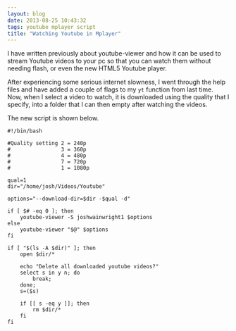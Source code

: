 ```yaml
---
layout: blog
date: 2013-08-25 10:43:32
tags: youtube mplayer script
title: "Watching Youtube in Mplayer"
---
```

I have written previously about youtube-viewer and how it can be used to stream
Youtube videos to your pc so that you can watch them without needing flash, or
even the new HTML5 Youtube player.

After experiencing some serious internet slowness, I went through the help files
and have added a couple of flags to my `yt` function from last time. Now, when I
select a video to watch, it is downloaded using the quality that I specify, into
a folder that I can then empty after watching the videos.

The new script is shown below.

	#!/bin/bash

	#Quality setting 2 = 240p
	#                3 = 360p
	#                4 = 480p
	#                7 = 720p
	#                1 = 1080p

	qual=1
	dir="/home/josh/Videos/Youtube"

	options="--download-dir=$dir -$qual -d"

	if [ $# -eq 0 ]; then
		youtube-viewer -S joshwainwright1 $options
	else
		youtube-viewer "$@" $options
	fi

	if [ "$(ls -A $dir)" ]; then
		open $dir/*

		echo "Delete all downloaded youtube videos?"
		select s in y n; do
			break;
		done;
		s=($s)

		if [[ s -eq y ]]; then
			rm $dir/*
		fi
	fi
